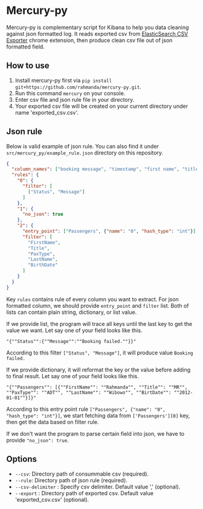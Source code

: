 # Mercury-py

Mercury-py is complementary script for Kibana to help you data cleaning against json formatted log. It reads exported csv from [ElasticSearch CSV Exporter](https://chrome.google.com/webstore/detail/elasticsearch-csv-exporte/kjkjddcjojneaeeppobfolgojhohbpjn?hl=en) chrome extension, then produce clean csv file out of json formatted field.

## How to use
1. Install mercury-py first via `pip install git+https://github.com/rahmanda/mercury-py.git`.
2. Run this command `mercury` on your console.
3. Enter csv file and json rule file in your directory.
4. Your exported csv file will be created on your current directory under name 'exported_csv.csv'.

## Json rule
Below is valid example of json rule. You can also find it under `src/mercury_py/example_rule.json` directory on this repository.
```json
{
  "column_names": ["booking message", "timestamp", "first name", "title", "pax type", "last name", "birth date"],
  "rules": {
    "0": {
      "filter": [
        ["Status", "Message"]
      ]
    },
    "1": {
      "no_json": true
    },
    "2": {
      "entry_point": ["Passengers", {"name": "0", "hash_type": "int"}],
      "filter": [
        "FirstName",
        "Title",
        "PaxType",
        "LastName",
        "BirthDate"
      ]
    }
  }
}
```
Key `rules` contains rule of every column you want to extract. For json formatted column, we should provide `entry_point` and `filter` list. Both of lists can contain plain string, dictionary, or list value.

If we provide list, the program will trace all keys until the last key to get the value we want. Let say one of your field looks like this.
```
"{""Status"":{""Message"":""Booking failed.""}}"
```
According to this filter `["Status", "Message"]`, it will produce value `Booking failed.`

If we provide dictionary, it will reformat the key or the value before adding to final result. Let say one of your field looks like this.
```
"{""Passengers"": [{""FirstName"": ""Rahmanda"", ""Title"": ""MR"", ""PaxType"": ""ADT"", ""LastName"": ""Wibowo"", ""BirtDate"": ""2012-01-01""}]}"
```
According to this entry point rule `["Passengers", {"name": "0", "hash_type": "int"}]`, we start fetching data from `['Passengers'][0]` key, then get the data based on filter rule.

If we don't want the program to parse certain field into json, we have to provide `"no_json": true`.

## Options
- `--csv`: Directory path of consummable csv (required).
- `--rule`: Directory path of json rule (required).
- `--csv-delimiter` : Specify csv delimiter. Default value ',' (optional).
- `--export` : Directory path of exported csv. Default value 'exported_csv.csv' (optional).
